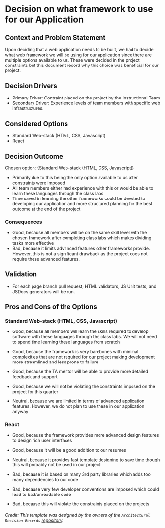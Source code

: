 # Decision on what framework to use for our Application

## Context and Problem Statement

Upon deciding that a web application needs to be built, we had to decide what web framework we will be using for our application since there are multiple options available to us.
These were decided in the project constraints but this document record why this choice was beneficial for our project.

<!-- This is an optional element. Feel free to remove. -->
## Decision Drivers

* Primary Driver: Contraint placed on the project by the Instructional Team
* Secondary Driver: Experience levels of team members with specific web infrastructures.

## Considered Options

* Standard Web-stack (HTML, CSS, Javascript)
* React

## Decision Outcome

Chosen option: {Standard Web-stack (HTML, CSS, Javascript)}
- Primarily due to this being the only option available to us after constraints were imposed
- All team members either had experience with this or would be able to learn these languages through the class labs
- Time saved in learning the other frameworks could be devoted to developing our application and more structured planning for the best outcome at the end of the project

<!-- This is an optional element. Feel free to remove. -->
### Consequences

* Good, because all members will be on the same skill level with the chosen framework after completing class labs which makes dividing tasks more effective
* Bad, because it limits advanced features other frameworks provide. However, this is not a significant drawback as the project does not require these advanced features.

<!-- This is an optional element. Feel free to remove. -->
## Validation

* For each page branch pull request; HTML validators, JS Unit tests, and JSDocs generators will be run.

<!-- This is an optional element. Feel free to remove. -->
## Pros and Cons of the Options

### Standard Web-stack (HTML, CSS, Javascript)

* Good, because all members will learn the skills required to develop software with these languages through the class labs. We will not need to spend time learning these languages from scratch
* Good, because the framework is very barebones with minimal complexities that are not required for our project making development more streamlined and less prone to failure
* Good, because the TA mentor will be able to provide more detailed feedback and support
* Good, because we will not be violating the constraints imposed on the project for this quarter

* Neutral, because we are limited in terms of advanced application features. However, we do not plan to use these in our application anyway

### React

* Good, because the framework provides more advanced design features to design rich user interfaces
* Good, because it will be a good addition to our resumes

* Neutral, because it provides fast template designing to save time though this will probably not be used in our project

* Bad, because it is based on many 3rd party libraries which adds too many dependencies to our code
* Bad, because very few developer conventions are imposed which could lead to bad/unreadable code
* Bad, because this will violate the constraints placed on the projects

###### Credit: This template was designed by the owners of the `Architectural Decision Records` [repository](https://github.com/adr/madr/blob/main/template/adr-template.md). 

